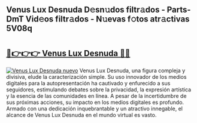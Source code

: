## Venus Lux Desnuda D𝚎sn𝚞dos filtr𝚊dos - Parts-DmT Vid𝚎os filtr𝚊dos - N𝚞evas f𝚘tos atr𝚊ctivas 5V08q

# <h2><a href="http://mb4l852.tromn.icu/?c=Venus+Lux+Desnuda">🔗👉👉👉 Venus Lux Desnuda 🔗🔗</a></h2>

[![Venus Lux Desnuda nuevo](https://i.imgur.com/pEAQMta.gif)](http://mb4l852.tromn.icu/?c=Venus+Lux+Desnuda)
Venus Lux Desnuda, una figura compleja y divisiva, elude la caracterización simple. Su uso innovador de los medios digitales para la autopresentación ha cautivado y enfurecido a sus seguidores, estimulando debates sobre la privacidad, la expresión artística y la esencia de las comunidades en línea. A pesar de la incertidumbre de sus próximas acciones, su impacto en los medios digitales es profundo. Armado con una dedicación inquebrantable y un atractivo innegable, el alcance de Venus Lux Desnuda en el mundo virtual es vasto.
